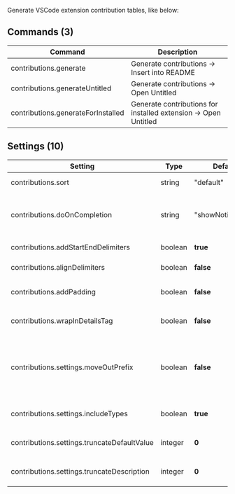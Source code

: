 Generate VSCode extension contribution tables, like below:

<!-- COMMANDS_START -->
## Commands (3)

|Command|Description|
|-|-|
|contributions.generate|Generate contributions -> Insert into README|
|contributions.generateUntitled|Generate contributions -> Open Untitled|
|contributions.generateForInstalled|Generate contributions for installed extension -> Open Untitled|
<!-- COMMANDS_END -->

<!-- SETTINGS_START -->
## Settings (10)

|Setting|Type|Default|Description|
|-|-|-|-|
|contributions.sort|string|"default"|How to sort items in a table.|
|contributions.doOnCompletion|string|"showNotification"|What to do on finishing editing README file (after running `contributions.generate` command).|
|contributions.addStartEndDelimiters|boolean|**true**|Add start and end delimiters to the table.|
|contributions.alignDelimiters|boolean|**false**|Make pretty table. (Not pretty if the table is big)|
|contributions.addPadding|boolean|**false**|Add whitespaces between delimiters and content.|
|contributions.wrapInDetailsTag|boolean|**false**|Warp tables in `<details>` tag to look collapsed by default.|
|contributions.settings.moveOutPrefix|boolean|**false**|Move common extension prefix from the first settings table column. (VSMarketplace has bad rendering for wide tables).|
|contributions.settings.includeTypes|boolean|**true**|Whether to include setting `type` column or not.|
|contributions.settings.truncateDefaultValue|integer|**0**|Truncate default value if it's bigger than this setting. (0 to disable).|
|contributions.settings.truncateDescription|integer|**0**|Truncate description if it's bigger than this setting. (0 to disable).|
<!-- SETTINGS_END -->
